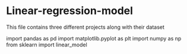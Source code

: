 # Linear-regression-model
This file contains three different projects along with their dataset

import pandas as pd
import matplotlib.pyplot as plt
import numpy as np
from sklearn import linear_model


